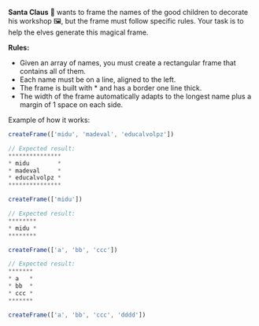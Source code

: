 **Santa Claus** 🎅 wants to frame the names of the good children to decorate his workshop 🖼️, but the frame must follow specific rules. Your task is to help the elves generate this magical frame.

**Rules:**

- Given an array of names, you must create a rectangular frame that contains all of them.
- Each name must be on a line, aligned to the left.
- The frame is built with \* and has a border one line thick.
- The width of the frame automatically adapts to the longest name plus a margin of 1 space on each side.

Example of how it works:

```js
createFrame(['midu', 'madeval', 'educalvolpz'])

// Expected result:
***************
* midu        *
* madeval     *
* educalvolpz *
***************

createFrame(['midu'])

// Expected result:
********
* midu *
********

createFrame(['a', 'bb', 'ccc'])

// Expected result:
*******
* a   *
* bb  *
* ccc *
*******

createFrame(['a', 'bb', 'ccc', 'dddd'])
```
